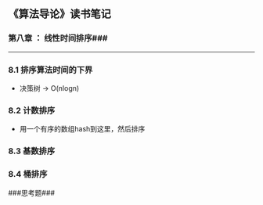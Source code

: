 ## 《算法导论》读书笔记 ##

### 第八章 ： 线性时间排序###

----------

### **8.1 排序算法时间的下界**

* 决策树 -> O(nlogn)

### **8.2 计数排序**

* 用一个有序的数组hash到这里，然后排序

### **8.3 基数排序**

### **8.4 桶排序**

###思考题###

